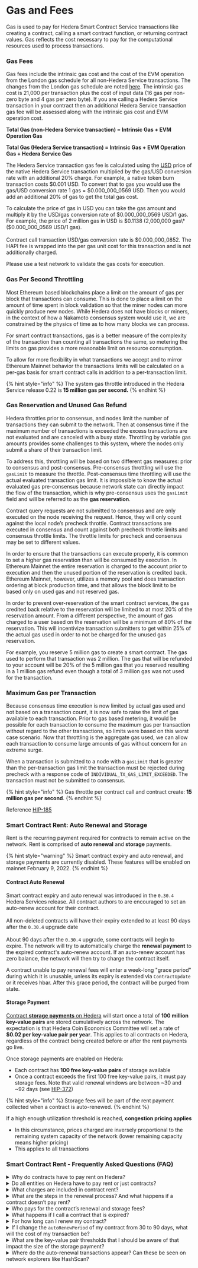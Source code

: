 # Gas and Fees

Gas is used to pay for Hedera Smart Contract Service transactions like creating a contract, calling a smart contract function, or returning contract values. Gas reflects the cost necessary to pay for the computational resources used to process transactions.

### Gas Fees

Gas fees include the intrinsic gas cost and the cost of the EVM operation from the London gas schedule for all non-Hedera Service transactions. The changes from the London gas schedule are noted [here](hyperledger-besu-evm.md#gas-schedule). The intrinsic gas cost is 21,000 per transaction plus the cost of input data (16 gas per non-zero byte and 4 gas per zero byte). If you are calling a Hedera Service transaction in your contract then an additional Hedera Service transaction gas fee will be assessed along with the intrinsic gas cost and EVM operation cost.

**Total Gas (non-Hedera Service transaction) = Intrinsic Gas + EVM Operation Gas**

**Total Gas (Hedera Service transaction) = Intrinsic Gas + EVM Operation Gas + Hedera Service Gas**

The Hedera Service transaction gas fee is calculated using the [USD](../../mainnet/fees/#transaction-and-query-fees) price of the native Hedera Service transaction multiplied by the gas/USD conversion rate with an additional 20% charge. For example, a native token burn transaction costs $0.001 USD. To convert that to gas you would use the gas/USD conversion rate 1 gas = $0.000\_000\_0569 USD. Then you would add an additional 20% of gas to get the total gas cost.

To calculate the price of gas in USD you can take the gas amount and multiply it by the USD/gas conversion rate of $0.000\_000\_0569 USD/1 gas. For example, the price of 2 million gas in USD is $0.1138 (2,000,000 gas\*($0.000\_000\_0569 USD/1 gas).\
\
Contract call transaction USD/gas conversion rate is $0.000\_000\_0852. The HAPI fee is wrapped into the per gas unit cost for this transaction and is not additionally charged.

Please use a test network to validate the gas costs for execution.

### Gas Per Second Throttling

Most Ethereum based blockchains place a limit on the amount of gas per block that transactions can consume. This is done to place a limit on the amount of time spent in block validation so that the miner nodes can more quickly produce new nodes. While Hedera does not have blocks or miners, in the context of how a Nakamoto consensus system would use it, we are constrained by the physics of time as to how many blocks we can process.

For smart contract transactions, gas is a better measure of the complexity of the transaction than counting all transactions the same, so metering the limits on gas provides a more reasonable limit on resource consumption.

To allow for more flexibility in what transactions we accept and to mirror Ethereum Mainnet behavior the transactions limits will be calculated on a per-gas basis for smart contract calls in addition to a per-transaction limit.

{% hint style="info" %}
The system gas throttle introduced in the Hedera Service release 0.22 is **15 million gas per second.**
{% endhint %}

### Gas Reservation and Unused Gas Refund

Hedera throttles prior to consensus, and nodes limit the number of transactions they can submit to the network. Then at consensus time if the maximum number of transactions is exceeded the excess transactions are not evaluated and are canceled with a busy state. Throttling by variable gas amounts provides some challenges to this system, where the nodes only submit a share of their transaction limit.

To address this, throttling will be based on two different gas measures: prior to consensus and post-consensus. Pre-consensus throttling will use the `gasLimit` to measure the throttle. Post-consensus time throttling will use the actual evaluated transaction gas limit. It is impossible to know the actual evaluated gas pre-consensus because network state can directly impact the flow of the transaction, which is why pre-consensus uses the `gasLimit` field and will be referred to as the **gas reservation**.

Contract query requests are not submitted to consensus and are only executed on the node receiving the request. Hence, they will only count against the local node’s precheck throttle. Contract transactions are executed in consensus and count against both precheck throttle limits and consensus throttle limits. The throttle limits for precheck and consensus may be set to different values.

In order to ensure that the transactions can execute properly, it is common to set a higher gas reservation than will be consumed by execution. In Ethereum Mainnet the entire reservation is charged to the account prior to execution and then the unused portion of the reservation is credited back. Ethereum Mainnet, however, utilizes a memory pool and does transaction ordering at block production time, and that allows the block limit to be based only on used gas and not reserved gas.

In order to prevent over-reservation of the smart contract services, the gas credited back relative to the reservation will be limited to at most 20% of the reservation amount. From a different perspective, the amount of gas charged to a user based on the reservation will be a minimum of 80% of the reservation. This will incentivize transaction submitters to get within 25% of the actual gas used in order to not be charged for the unused gas reservation.

For example, you reserve 5 million gas to create a smart contract. The gas used to perform that transaction was 2 million. The gas that will be refunded to your account will be 20% of the 5 million gas that you reserved resulting in a 1 million gas refund even though a total of 3 million gas was not used for the transaction.

### Maximum Gas per Transaction

Because consensus time execution is now limited by actual gas used and not based on a transaction count, it is now safe to raise the limit of gas available to each transaction. Prior to gas based metering, it would be possible for each transaction to consume the maximum gas per transaction without regard to the other transactions, so limits were based on this worst case scenario. Now that throttling is the aggregate gas used, we can allow each transaction to consume large amounts of gas without concern for an extreme surge.

When a transaction is submitted to a node with a `gasLimit` that is greater than the per-transaction gas limit the transaction must be rejected during precheck with a response code of `INDIVIDUAL_TX_GAS_LIMIT_EXCEEDED`. The transaction must not be submitted to consensus.

{% hint style="info" %}
Gas throttle per contract call and contract create: **15 million gas per second**.
{% endhint %}

Reference [HIP-185](https://hips.hedera.com/hip/hip-185)

### Smart Contract Rent: Auto Renewal and Storage

Rent is the recurring payment required for contracts to remain active on the network. Rent is comprised of **auto renewal** and **storage** payments.

{% hint style="warning" %}
Smart contract expiry and auto renewal, and storage payments are currently disabled. These features will be enabled on mainnet February 9, 2022.
{% endhint %}

#### Contract Auto Renewal

Smart contract expiry and auto renewal was introduced in the `0.30.4` Hedera Services release. All contract authors to are encouraged to set an auto-renew account for their contract.\
\
All non-deleted contracts will have their expiry extended to at least 90 days after the `0.30.4` upgrade date\
\
About 90 days after the `0.30.4` upgrade, some contracts will begin to expire. The network will try to automatically charge the **renewal payment** to the expired contract's auto-renew account. If an auto-renew account has zero balance, the network will then try to charge the contract itself.

A contract unable to pay renewal fees will enter a week-long "grace period" during which it is unusable, unless its expiry is extended via `ContractUpdate` or it receives hbar. After this grace period, the contract will be purged from state.

#### Storage Payment

[Contract **storage payments** on Hedera](https://hedera.com/blog/smart-contract-rent-on-hedera-is-coming-what-you-need-to-know) will start once a total of **100 million key-value pairs** are stored cumulatively across the network. The expectation is that Hedera Coin Economics Committee will set a rate of **$0.02 per key-value pair per year**. This applies to all contracts on Hedera, regardless of the contract being created before or after the rent payments go live.

Once storage payments are enabled on Hedera:

* Each contract has **100 free key-value pairs** of storage available
* Once a contract exceeds the first 100 free key-value pairs, it must pay storage fees. Note that valid renewal windows are between \~30 and \~92 days (see [HIP-372](https://hips.hedera.com/hip/hip-372))

{% hint style="info" %}
Storage fees will be part of the rent payment collected when a contract is auto-renewed.
{% endhint %}

If a high enough utilization threshold is reached, **congestion pricing applies**

* In this circumstance, prices charged are inversely proportional to the remaining system capacity of the network (lower remaining capacity means higher pricing)
* This applies to all transactions

### Smart Contract Rent - Frequently Asked Questions (FAQ)

<details>

<summary>Why do contracts have to pay rent on Hedera?</summary>

Distributed networks like Hedera have a finite amount of computational resources. When entities like smart contracts are deployed on a decentralized network, a portion of those resources are consumed. Thus, it is unfeasible to maintain an unlimited number of entities for an infinite amount of time on finite resources. Solving this problem is necessary, and it’s a key topic of discussion by Leemon and [others](https://www.coindesk.com/markets/2018/03/27/vitalik-wants-you-to-pay-to-slow-ethereums-growth/) in the layer 1 network space.&#x20;

Contract rent is an economically and technically viable approach to manage smart contract entities and state storage.

</details>

<details>

<summary>Do all entities on Hedera have to pay rent or just contracts?</summary>

Contracts are the first entity paying rent on Hedera starting in February 2023.

Eventually, all other network entities (e.g. Tokens, accounts, topics, and files) will pay rent as well. However, the timeline for the rent of other entities is not yet defined. Sufficient time and notice will be provided to the community before enabling rent for other entities.

</details>

<details>

<summary>What charges are included in contract rent?</summary>

Rent is defined as the recurring payment required for contracts (and, eventually, all other Hedera entities) to remain active on the network. For contracts, rent is comprised by **auto-renewal** and **storage** payments:

* **Auto-renewal payments** will be enabled on mainnet (for contracts only) with the Hedera Services release planned for February 2023. The auto-renewal fee for a contract is $0.026 USD per 90 days
* **Storage payments** will start once a total of **100 million key-value pairs** are stored cumulatively across the network. These storage fees will be part of the rent payment collected when a contract is auto renewed. The storage fee rate is $0.02 per key-value pair per year

<img src="../../.gitbook/assets/image (2).png" alt="" data-size="original">

</details>

<details>

<summary>What are the steps in the renewal process? And what happens if a contract doesn’t pay rent?</summary>

Every entity on Hedera has the fields `expirationTime`, `autorenewPeriod`, and `autorenewAccount`.

1. When the `expirationTime` for a contract is reached, the network will first try to charge rent to the contract’s `autoRenewAccount`
   * If renewal is successful, then the contract remains active on the network
   * If renewal fails, then the contract is marked as `expired`
2. An `expired` entity is given a grace period before it is removed from the network. During the grace period, the entity (contract) is inactive, and all transactions involving it will fail, except for an update transaction to extend the `expirationTime`
   * A contract in the grace period can be immediately "re-activated" by either sending it some hbar or manually extending its `expirationTime` via a contract update transaction
3. At the end of the grace period, the contract is permanently removed from the ledger if:
   * The contract and its `autoRenewAccount` still have a zero HBAR balance at the end of the grace period, OR
   * The contract is not manually extended during the grace period

Note that the ID number of a removed entity is not reused going forward. In addition, if an entity was marked as `deleted`, then it cannot have its `expirationTime` extended. Neither an update transaction nor an auto-renew will be able to extend it.

See the diagram below and [HIP-16](https://hips.hedera.com/hip/hip-16) for more details.

![](../../.gitbook/assets/Untitled.png)

</details>

<details>

<summary>Who pays for the contract’s renewal and storage fees?</summary>

Smart contracts on Hedera can pay for rent in two ways: external funds or contract funds.

When the `expirationTime` for a contract is reached, the network will first try to charge rent to the contract’s `autoRenewAccount`:&#x20;

* If the `autoRenewAccount` has sufficient HBAR to pay for the `autoRenewPeriod`, then the contract is successfully renewed
* If the `autoRenewAccount` has some HBAR but not enough to afford the full `autoRenewPeriod`, then the contract is extended for as long as possible (say, 1 week instead of 90 days). Once that extension (1 week) elapses, if the `autoRenewAccount` hasn't been re-funded to cover the `autoRenewPeriod`, then the contract account itself will be charged for rent
* If the `autoRenewAccount` has a zero HBAR balance, then the contract itself is charged
* If the `autoRenewAccount` and the contract both have a zero HBAR balance at the time that renewal fees are due, the contract is marked as `expired`

</details>

<details>

<summary>What happens if I call a contract that is expired?</summary>

Calling an `expired` contract will resolve to `CONTRACT_EXPIRED_AND_AWAITING_REMOVAL`.

</details>

<details>

<summary>For how long can I renew my contract?</summary>

The minimum renewal period possible is 2,592,000 seconds (\~30 days) and the maximum is 8,000,001 seconds (\~92 days).

See details in [HIP-372: Entity Auto-Renewals and Expiry Window](https://hips.hedera.com/hip/hip-372).

</details>

<details>

<summary>If I change the <code>autoRenewPeriod</code> of my contract from 30 to 90 days, what will the cost of my transaction be?</summary>

The cost of rent scales just about linearly with the length of the renewal period. So a renewal that pays for 90 days will cost \~3 times as much as a renewal that pays for 30 days.

</details>

<details>

<summary>What are the key-value pair thresholds that I should be aware of that impact the size of the storage payment?</summary>

* Storage payments for contracts will only start being charged once **100 million key-value pairs** are reached cumulatively across the network
* After than, each contract has **100 free key-value pairs** of storage available. Once a contract exceeds the first 100 free key-value pairs, it must pay storage fees

</details>

<details>

<summary>Where do the auto-renewal transactions appear? Can these be seen on network explorers like HashScan?</summary>

According to [HIP-16: Entity Auto-Renewal](https://hips.hedera.com/hip/hip-16), records of auto-renew charges will appear as `actions` in the record stream, and will be available via mirror nodes. No receipts or records for auto-renewal actions will be available via HAPI queries.

[HIP-449](https://hips.hedera.com/hip/hip-449) provides technical details on how information for expiring contracts is included in the record stream.

</details>
